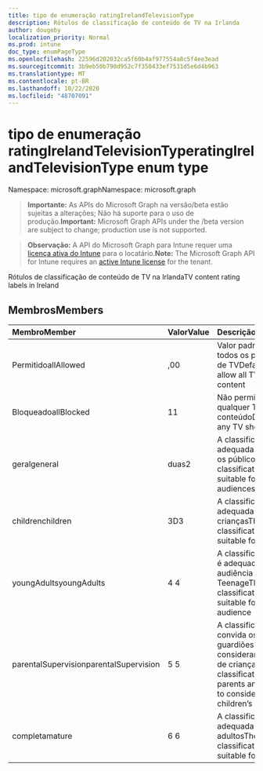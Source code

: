 ```yaml
---
title: tipo de enumeração ratingIrelandTelevisionType
description: Rótulos de classificação de conteúdo de TV na Irlanda
author: dougeby
localization_priority: Normal
ms.prod: intune
doc_type: enumPageType
ms.openlocfilehash: 22596d202032ca5f60b4af977554a8c5f4ee3ead
ms.sourcegitcommit: 3b9eb50b790d952c7f350433ef7531d5e6d4b963
ms.translationtype: MT
ms.contentlocale: pt-BR
ms.lasthandoff: 10/22/2020
ms.locfileid: "48707091"
---
```

# <a name="ratingirelandtelevisiontype-enum-type"></a><span data-ttu-id="66e8a-103">tipo de enumeração ratingIrelandTelevisionType</span><span class="sxs-lookup"><span data-stu-id="66e8a-103">ratingIrelandTelevisionType enum type</span></span>

<span data-ttu-id="66e8a-104">Namespace: microsoft.graph</span><span class="sxs-lookup"><span data-stu-id="66e8a-104">Namespace: microsoft.graph</span></span>

> <span data-ttu-id="66e8a-105">**Importante:** As APIs do Microsoft Graph na versão/beta estão sujeitas a alterações; Não há suporte para o uso de produção.</span><span class="sxs-lookup"><span data-stu-id="66e8a-105">**Important:** Microsoft Graph APIs under the /beta version are subject to change; production use is not supported.</span></span>

> <span data-ttu-id="66e8a-106">**Observação:** A API do Microsoft Graph para Intune requer uma [licença ativa do Intune](https://go.microsoft.com/fwlink/?linkid=839381) para o locatário.</span><span class="sxs-lookup"><span data-stu-id="66e8a-106">**Note:** The Microsoft Graph API for Intune requires an [active Intune license](https://go.microsoft.com/fwlink/?linkid=839381) for the tenant.</span></span>

<span data-ttu-id="66e8a-107">Rótulos de classificação de conteúdo de TV na Irlanda</span><span class="sxs-lookup"><span data-stu-id="66e8a-107">TV content rating labels in Ireland</span></span>

## <a name="members"></a><span data-ttu-id="66e8a-108">Membros</span><span class="sxs-lookup"><span data-stu-id="66e8a-108">Members</span></span>
|<span data-ttu-id="66e8a-109">Membro</span><span class="sxs-lookup"><span data-stu-id="66e8a-109">Member</span></span>|<span data-ttu-id="66e8a-110">Valor</span><span class="sxs-lookup"><span data-stu-id="66e8a-110">Value</span></span>|<span data-ttu-id="66e8a-111">Descrição</span><span class="sxs-lookup"><span data-stu-id="66e8a-111">Description</span></span>|
|:---|:---|:---|
|<span data-ttu-id="66e8a-112">Permitido</span><span class="sxs-lookup"><span data-stu-id="66e8a-112">allAllowed</span></span>|<span data-ttu-id="66e8a-113">,0</span><span class="sxs-lookup"><span data-stu-id="66e8a-113">0</span></span>|<span data-ttu-id="66e8a-114">Valor padrão, permitir todos os programas de TV</span><span class="sxs-lookup"><span data-stu-id="66e8a-114">Default value, allow all TV shows content</span></span>|
|<span data-ttu-id="66e8a-115">Bloqueado</span><span class="sxs-lookup"><span data-stu-id="66e8a-115">allBlocked</span></span>|<span data-ttu-id="66e8a-116">1</span><span class="sxs-lookup"><span data-stu-id="66e8a-116">1</span></span>|<span data-ttu-id="66e8a-117">Não permitir que qualquer TV mostre conteúdo</span><span class="sxs-lookup"><span data-stu-id="66e8a-117">Do not allow any TV shows content</span></span>|
|<span data-ttu-id="66e8a-118">geral</span><span class="sxs-lookup"><span data-stu-id="66e8a-118">general</span></span>|<span data-ttu-id="66e8a-119">duas</span><span class="sxs-lookup"><span data-stu-id="66e8a-119">2</span></span>|<span data-ttu-id="66e8a-120">A classificação GA é adequada para todos os públicos</span><span class="sxs-lookup"><span data-stu-id="66e8a-120">The GA classification is suitable for all audiences</span></span>|
|<span data-ttu-id="66e8a-121">children</span><span class="sxs-lookup"><span data-stu-id="66e8a-121">children</span></span>|<span data-ttu-id="66e8a-122">3D</span><span class="sxs-lookup"><span data-stu-id="66e8a-122">3</span></span>|<span data-ttu-id="66e8a-123">A classificação CH é adequada para crianças</span><span class="sxs-lookup"><span data-stu-id="66e8a-123">The CH classification is suitable for children</span></span>|
|<span data-ttu-id="66e8a-124">youngAdults</span><span class="sxs-lookup"><span data-stu-id="66e8a-124">youngAdults</span></span>|<span data-ttu-id="66e8a-125">4 </span><span class="sxs-lookup"><span data-stu-id="66e8a-125">4</span></span>|<span data-ttu-id="66e8a-126">A classificação de YA é adequada para a audiência Teenage</span><span class="sxs-lookup"><span data-stu-id="66e8a-126">The YA classification is suitable for teenage audience</span></span>|
|<span data-ttu-id="66e8a-127">parentalSupervision</span><span class="sxs-lookup"><span data-stu-id="66e8a-127">parentalSupervision</span></span>|<span data-ttu-id="66e8a-128">5 </span><span class="sxs-lookup"><span data-stu-id="66e8a-128">5</span></span>|<span data-ttu-id="66e8a-129">A classificação de PS convida os pais e os guardiões para considerar o acesso de crianças</span><span class="sxs-lookup"><span data-stu-id="66e8a-129">The PS classification invites parents and guardians to consider restriction children’s access</span></span>|
|<span data-ttu-id="66e8a-130">completa</span><span class="sxs-lookup"><span data-stu-id="66e8a-130">mature</span></span>|<span data-ttu-id="66e8a-131">6 </span><span class="sxs-lookup"><span data-stu-id="66e8a-131">6</span></span>|<span data-ttu-id="66e8a-132">A classificação MA é adequada para adultos</span><span class="sxs-lookup"><span data-stu-id="66e8a-132">The MA classification is suitable for adults</span></span>|





